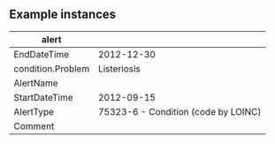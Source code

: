 ## Example instances

| alert             |                   |
|-------------------|-------------------|
| EndDateTime     | 2012-12-30 |
| condition.Problem	| Listeriosis |
| AlertName	    |  |
| StartDateTime	| 2012-09-15 |
| AlertType	    | 75323-6 - Condition (code by LOINC) |
| Comment	        |  |
